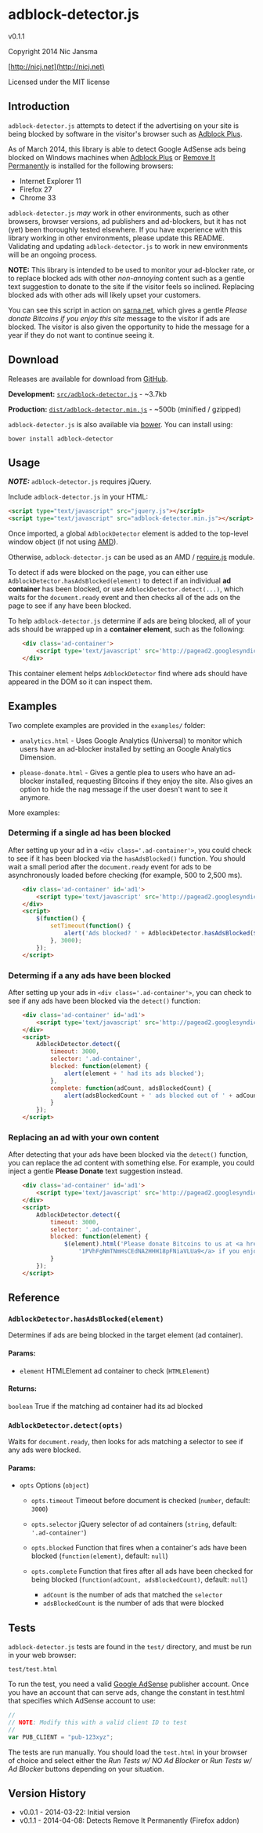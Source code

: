 # adblock-detector.js

v0.1.1

Copyright 2014 Nic Jansma

[http://nicj.net](http://nicj.net)

Licensed under the MIT license

## Introduction

`adblock-detector.js` attempts to detect if the advertising on your site is being blocked by software in the visitor's
browser such as [Adblock Plus](https://adblockplus.org/).

As of March 2014, this library is able to detect Google AdSense ads being blocked on Windows machines when
[Adblock Plus](https://adblockplus.org/) or [Remove It Permanently](https://addons.mozilla.org/en-US/firefox/addon/remove-it-permanently/)
is installed for the following browsers:

* Internet Explorer 11
* Firefox 27
* Chrome 33

`adblock-detector.js` *may* work in other environments, such as other browsers, browser versions, ad publishers
and ad-blockers, but it has not (yet) been thoroughly tested elsewhere.  If you have experience with this library
working in other environments, please  update this README.  Validating and updating `adblock-detector.js` to work
in new environments will be an ongoing process.

**NOTE:** This library is intended to be used to monitor your ad-blocker rate, or to replace blocked ads with
other *non-annoying* content such as a gentle text suggestion to donate to the site if the visitor feels so inclined.
Replacing blocked ads with other ads will likely upset your customers.

You can see this script in action on [sarna.net](http://www.sarna.net), which gives a gentle *Please donate Bitcoins
if you enjoy this site* message to the visitor if ads are blocked.  The visitor is also given the opportunity to
hide the message for a year if they do not want to continue seeing it.

## Download

Releases are available for download from [GitHub](https://github.com/nicjansma/adblock-detector.js).

__Development:__ [`src/adblock-detector.js`](https://github.com/nicjansma/adblock-detector.js/raw/master/src/adblock-detector.js)
    - ~3.7kb

__Production:__ [`dist/adblock-detector.min.js`](https://github.com/nicjansma/adblock-detector.js/raw/master/dist/adblock-detector.min.js)
    - ~500b (minified / gzipped)

`adblock-detector.js` is also available via [bower](http://bower.io/). You can install using:

    bower install adblock-detector

## Usage

***NOTE:*** `adblock-detector.js` requires jQuery.

Include `adblock-detector.js` in your HTML:

```html
<script type="text/javascript" src="jquery.js"></script>
<script type="text/javascript" src="adblock-detector.min.js"></script>
```

Once imported, a global `AdblockDetector` element is added to the top-level window object (if not using
[AMD](https://github.com/amdjs/amdjs-api/wiki/AMD)).

Otherwise, `adblock-detector.js` can be used as an AMD / [require.js](http://requirejs.org) module.

To detect if ads were blocked on the page, you can either use `AdblockDetector.hasAdsBlocked(element)` to detect if an
individual **ad container** has been blocked, or use `AdblockDetector.detect(...)`, which waits for the `document.ready`
event and then checks all of the ads on the page to see if any have been blocked.

To help `adblock-detector.js` determine if ads are being blocked, all of your ads should be wrapped up in a
**container element**, such as the following:

```html
    <div class='ad-container'>
        <script type='text/javascript' src='http://pagead2.googlesyndication.com/pagead/show_ads.js'></script>
    </div>
```

This container element helps `AdblockDetector` find where ads should have appeared in the DOM so it can inspect them.

## Examples

Two complete examples are provided in the `examples/` folder:

* `analytics.html` - Uses Google Analytics (Universal) to monitor which users have an ad-blocker installed by setting an Google Analytics Dimension.

* `please-donate.html` - Gives a gentle plea to users who have an ad-blocker installed, requesting Bitcoins if they
    enjoy the site.  Also gives an option to hide the nag message if the user doesn't want to see it anymore.

More examples:

### Determing if a single ad has been blocked

After setting up your ad in a `<div class='.ad-container'>`, you could check to see if it has been blocked via the
`hasAdsBlocked()` function.  You should wait a small period after the `document.ready` event for ads to be asynchronously
loaded before checking (for example, 500 to 2,500 ms).

```html
    <div class='ad-container' id='ad1'>
        <script type='text/javascript' src='http://pagead2.googlesyndication.com/pagead/show_ads.js'></script>
    </div>
    <script>
        $(function() {
            setTimeout(function() {
                alert('Ads blocked? ' + AdblockDetector.hasAdsBlocked($('#ad1'));
            }, 3000);
        });
    </script>
```
### Determing if a any ads have been blocked

After setting up your ads in `<div class='.ad-container'>`, you can check to see if any ads have been blocked via the
`detect()` function:

```html
    <div class='ad-container' id='ad1'>
        <script type='text/javascript' src='http://pagead2.googlesyndication.com/pagead/show_ads.js'></script>
    </div>
    <script>
        AdblockDetector.detect({
            timeout: 3000,
            selector: '.ad-container',
            blocked: function(element) {
                alert(element + ' had its ads blocked');
            },
            complete: function(adCount, adsBlockedCount) {
                alert(adsBlockedCount + ' ads blocked out of ' + adCount);
            }
        });
    </script>
```

### Replacing an ad with your own content

After detecting that your ads have been blocked via the `detect()` function, you can replace the ad content with
something else.  For example, you could inject a gentle **Please Donate** text suggestion instead.

```html
    <div class='ad-container' id='ad1'>
        <script type='text/javascript' src='http://pagead2.googlesyndication.com/pagead/show_ads.js'></script>
    </div>
    <script>
        AdblockDetector.detect({
            timeout: 3000,
            selector: '.ad-container',
            blocked: function(element) {
                $(element).html('Please donate Bitcoins to us at <a href="bitcoin:1PVhFgNmTNmHsCEdNA2HHH18pFNiaVLUa9">' +
                    '1PVhFgNmTNmHsCEdNA2HHH18pFNiaVLUa9</a> if you enjoy this site.');
            }
        });
    </script>
```

## Reference

### `AdblockDetector.hasAdsBlocked(element)`

Determines if ads are being blocked in the target element (ad container).

#### Params:

* `element` HTMLElement ad container to check (`HTMLElement`)

#### Returns:

`boolean` True if the matching ad container had its ad blocked

### `AdblockDetector.detect(opts)`

Waits for `document.ready`, then looks for ads matching a selector to see if any ads were blocked.

#### Params:

* `opts` Options (`object`)

    * `opts.timeout` Timeout before document is checked (`number`, default: `3000`)

    * `opts.selector` jQuery selector of ad containers (`string`, default: `'.ad-container'`)

    * `opts.blocked` Function that fires when a container's ads have been blocked (`function(element)`, default: `null`)

    * `opts.complete` Function that fires after all ads have been checked for being blocked
        (`function(adCount, adsBlockedCount)`, default: `null`)
        * `adCount` is the number of ads that matched the `selector`
        * `adsBlockedCount` is the number of ads that were blocked

## Tests

`adblock-detector.js` tests are found in the `test/` directory, and must be run in your web browser:

    test/test.html

To run the test, you need a valid [Google AdSense](http://www.google.com/adsense/start/) publisher account.  Once
you have an account that can serve ads, change the constant in test.html that specifies which AdSense account to use:

```js
//
// NOTE: Modify this with a valid client ID to test
//
var PUB_CLIENT = "pub-123xyz";
```

The tests are run manually.  You should load the `test.html` in your browser of choice and select either the
*Run Tests w/ NO Ad Blocker* or *Run Tests w/ Ad Blocker* buttons depending on your situation.

## Version History

* v0.0.1 - 2014-03-22: Initial version
* v0.1.1 - 2014-04-08: Detects Remove It Permanently (Firefox addon)